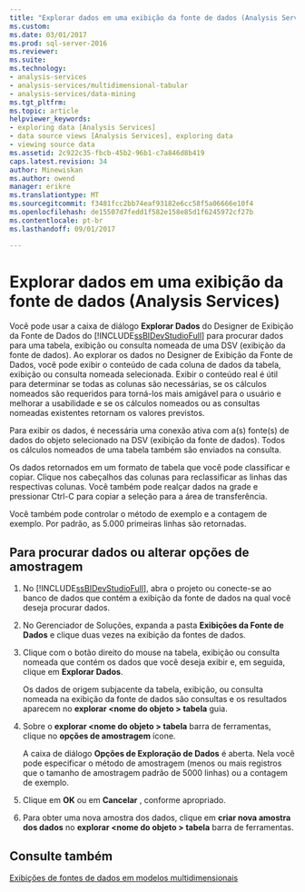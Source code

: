 ```yaml
---
title: "Explorar dados em uma exibição da fonte de dados (Analysis Services) | Microsoft Docs"
ms.custom: 
ms.date: 03/01/2017
ms.prod: sql-server-2016
ms.reviewer: 
ms.suite: 
ms.technology:
- analysis-services
- analysis-services/multidimensional-tabular
- analysis-services/data-mining
ms.tgt_pltfrm: 
ms.topic: article
helpviewer_keywords:
- exploring data [Analysis Services]
- data source views [Analysis Services], exploring data
- viewing source data
ms.assetid: 2c922c35-fbcb-45b2-96b1-c7a846d8b419
caps.latest.revision: 34
author: Minewiskan
ms.author: owend
manager: erikre
ms.translationtype: MT
ms.sourcegitcommit: f3481fcc2bb74eaf93182e6cc58f5a06666e10f4
ms.openlocfilehash: de15507d7fedd1f582e158e85d1f6245972cf27b
ms.contentlocale: pt-br
ms.lasthandoff: 09/01/2017

---
```

# <a name="explore-data-in-a-data-source-view-analysis-services"></a>Explorar dados em uma exibição da fonte de dados (Analysis Services)
  Você pode usar a caixa de diálogo **Explorar Dados** do Designer de Exibição da Fonte de Dados do [!INCLUDE[ssBIDevStudioFull](../../includes/ssbidevstudiofull-md.md)] para procurar dados para uma tabela, exibição ou consulta nomeada de uma DSV (exibição da fonte de dados). Ao explorar os dados no Designer de Exibição da Fonte de Dados, você pode exibir o conteúdo de cada coluna de dados da tabela, exibição ou consulta nomeada selecionada. Exibir o conteúdo real é útil para determinar se todas as colunas são necessárias, se os cálculos nomeados são requeridos para torná-los mais amigável para o usuário e melhorar a usabilidade e se os cálculos nomeados ou as consultas nomeadas existentes retornam os valores previstos.  
  
 Para exibir os dados, é necessária uma conexão ativa com a(s) fonte(s) de dados do objeto selecionado na DSV (exibição da fonte de dados). Todos os cálculos nomeados de uma tabela também são enviados na consulta.  
  
 Os dados retornados em um formato de tabela que você pode classificar e copiar. Clique nos cabeçalhos das colunas para reclassificar as linhas das respectivas colunas. Você também pode realçar dados na grade e pressionar Ctrl-C para copiar a seleção para a área de transferência.  
  
 Você também pode controlar o método de exemplo e a contagem de exemplo. Por padrão, as 5.000 primeiras linhas são retornadas.  
  
## <a name="to-browse-data-or-change-sampling-options"></a>Para procurar dados ou alterar opções de amostragem  
  
1.  No [!INCLUDE[ssBIDevStudioFull](../../includes/ssbidevstudiofull-md.md)], abra o projeto ou conecte-se ao banco de dados que contém a exibição da fonte de dados na qual você deseja procurar dados.  
  
2.  No Gerenciador de Soluções, expanda a pasta **Exibições da Fonte de Dados** e clique duas vezes na exibição da fontes de dados.  
  
3.  Clique com o botão direito do mouse na tabela, exibição ou consulta nomeada que contém os dados que você deseja exibir e, em seguida, clique em **Explorar Dados**.  
  
     Os dados de origem subjacente da tabela, exibição, ou consulta nomeada na exibição da fonte de dados são consultas e os resultados aparecem no **explorar \<nome do objeto > tabela** guia.  
  
4.  Sobre o **explorar \<nome do objeto > tabela** barra de ferramentas, clique no **opções de amostragem** ícone.  
  
     A caixa de diálogo **Opções de Exploração de Dados** é aberta. Nela você pode especificar o método de amostragem (menos ou mais registros que o tamanho de amostragem padrão de 5000 linhas) ou a contagem de exemplo.  
  
5.  Clique em **OK** ou em **Cancelar** , conforme apropriado.  
  
6.  Para obter uma nova amostra dos dados, clique em **criar nova amostra dos dados** no **explorar \<nome do objeto > tabela** barra de ferramentas.  
  
## <a name="see-also"></a>Consulte também  
 [Exibições de fontes de dados em modelos multidimensionais](../../analysis-services/multidimensional-models/data-source-views-in-multidimensional-models.md)  
  
  
